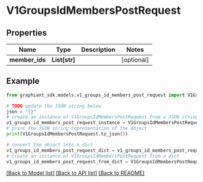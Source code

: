 # V1GroupsIdMembersPostRequest


## Properties

Name | Type | Description | Notes
------------ | ------------- | ------------- | -------------
**member_ids** | **List[str]** |  | [optional] 

## Example

```python
from graphiant_sdk.models.v1_groups_id_members_post_request import V1GroupsIdMembersPostRequest

# TODO update the JSON string below
json = "{}"
# create an instance of V1GroupsIdMembersPostRequest from a JSON string
v1_groups_id_members_post_request_instance = V1GroupsIdMembersPostRequest.from_json(json)
# print the JSON string representation of the object
print(V1GroupsIdMembersPostRequest.to_json())

# convert the object into a dict
v1_groups_id_members_post_request_dict = v1_groups_id_members_post_request_instance.to_dict()
# create an instance of V1GroupsIdMembersPostRequest from a dict
v1_groups_id_members_post_request_from_dict = V1GroupsIdMembersPostRequest.from_dict(v1_groups_id_members_post_request_dict)
```
[[Back to Model list]](../README.md#documentation-for-models) [[Back to API list]](../README.md#documentation-for-api-endpoints) [[Back to README]](../README.md)


